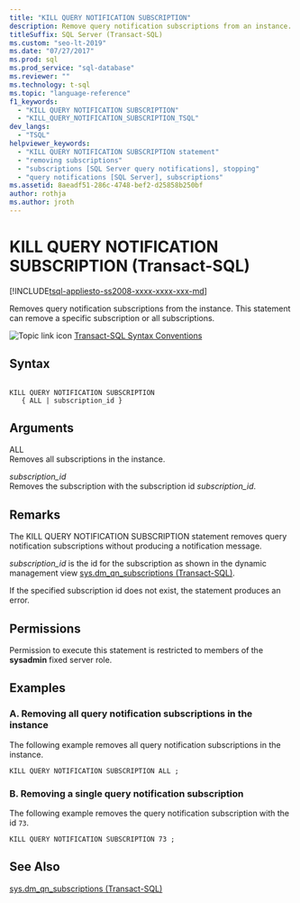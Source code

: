 ```yaml
---
title: "KILL QUERY NOTIFICATION SUBSCRIPTION"
description: Remove query notification subscriptions from an instance. This statement can remove a specific subscription or all subscriptions.
titleSuffix: SQL Server (Transact-SQL)
ms.custom: "seo-lt-2019"
ms.date: "07/27/2017"
ms.prod: sql
ms.prod_service: "sql-database"
ms.reviewer: ""
ms.technology: t-sql
ms.topic: "language-reference"
f1_keywords: 
  - "KILL QUERY NOTIFICATION SUBSCRIPTION"
  - "KILL_QUERY_NOTIFICATION_SUBSCRIPTION_TSQL"
dev_langs: 
  - "TSQL"
helpviewer_keywords: 
  - "KILL QUERY NOTIFICATION SUBSCRIPTION statement"
  - "removing subscriptions"
  - "subscriptions [SQL Server query notifications], stopping"
  - "query notifications [SQL Server], subscriptions"
ms.assetid: 8aeadf51-286c-4748-bef2-d25858b250bf
author: rothja
ms.author: jroth
---
```

# KILL QUERY NOTIFICATION SUBSCRIPTION (Transact-SQL)
[!INCLUDE[tsql-appliesto-ss2008-xxxx-xxxx-xxx-md](../../includes/applies-to-version/sqlserver.md)]

  Removes query notification subscriptions from the instance. This statement can remove a specific subscription or all subscriptions.  
  
 ![Topic link icon](../../database-engine/configure-windows/media/topic-link.gif "Topic link icon") [Transact-SQL Syntax Conventions](../../t-sql/language-elements/transact-sql-syntax-conventions-transact-sql.md)  
  
## Syntax  
  
```syntaxsql
  
KILL QUERY NOTIFICATION SUBSCRIPTION   
   { ALL | subscription_id }  
```  
  
## Arguments  
 ALL  
 Removes all subscriptions in the instance.  
  
 *subscription_id*  
 Removes the subscription with the subscription id *subscription_id*.  
  
## Remarks  
 The KILL QUERY NOTIFICATION SUBSCRIPTION statement removes query notification subscriptions without producing a notification message.  
  
 *subscription_id* is the id for the subscription as shown in the dynamic management view [sys.dm_qn_subscriptions &#40;Transact-SQL&#41;](../../relational-databases/system-dynamic-management-views/query-notifications-sys-dm-qn-subscriptions.md).  
  
 If the specified subscription id does not exist, the statement produces an error.  
  
## Permissions  
 Permission to execute this statement is restricted to members of the **sysadmin** fixed server role.  
  
## Examples  
  
### A. Removing all query notification subscriptions in the instance  
 The following example removes all query notification subscriptions in the instance.  
  
```  
KILL QUERY NOTIFICATION SUBSCRIPTION ALL ;  
```  
  
### B. Removing a single query notification subscription  
 The following example removes the query notification subscription with the id `73`.  
  
```  
KILL QUERY NOTIFICATION SUBSCRIPTION 73 ;  
```  
  
## See Also  
 [sys.dm_qn_subscriptions &#40;Transact-SQL&#41;](../../relational-databases/system-dynamic-management-views/query-notifications-sys-dm-qn-subscriptions.md)  
  
  
